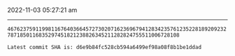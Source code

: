 2022-11-03 05:27:21 am

---

`46762375911998116764036645727302071623696794128342357612352281892092327871850116835297451821238826345211282824755511006728108`

`Latest commit SHA is: d6e9b84fc528cb594a6499ef98a08f8b1be1ddad `
